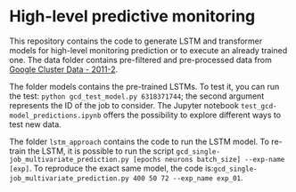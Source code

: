 # High-level predictive monitoring

This repository contains the code to generate LSTM and transformer models for high-level monitoring prediction or to execute an already trained one.
The data folder contains pre-filtered and pre-processed data from [Google Cluster Data - 2011-2](https://github.com/google/cluster-data/blob/master/ClusterData2011_2.md).

The folder models contains the pre-trained LSTMs. To test it, you can run the test: `python gcd_test_model.py 6318371744`; the second argument represents the ID of the job to consider. The Jupyter notebook `test_gcd-model_predictions.ipynb` offers the possibility to explore different ways to test new data.

The folder `lstm_approach` contains the code to run the LSTM model. To re-train the LSTM, it is possible to run the script `gcd_single-job_multivariate_prediction.py [epochs neurons batch_size] --exp-name [exp]`. To reproduce the exact same model, the code is:`gcd_single-job_multivariate_prediction.py 400 50 72 --exp_name exp_01`.

